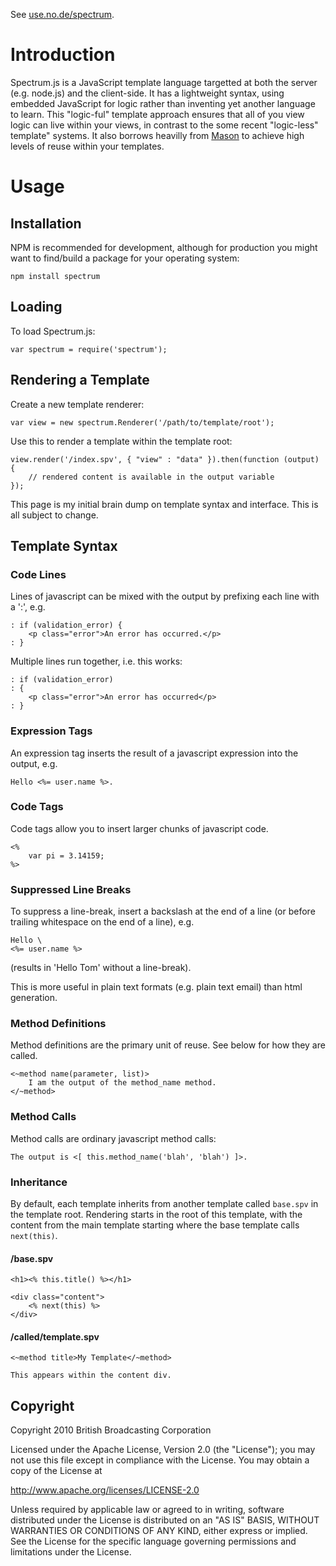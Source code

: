 See <a href="http://use.no.de/spectrum">use.no.de/spectrum</a>.

Introduction
============

Spectrum.js is a JavaScript template language targetted at both the server (e.g. node.js) and the client-side. It has a lightweight syntax, using embedded JavaScript for logic rather than inventing yet another language to learn. This "logic-ful" template approach ensures that all of you view logic can live within your views, in contrast to the some recent "logic-less" template" systems. It also borrows heavilly from <a href="http://masonhq.com/">Mason</a> to achieve high levels of reuse within your templates.

Usage
=====

Installation
------------

NPM is recommended for development, although for production you might want to find/build a package for your operating system:

    npm install spectrum

Loading
-------

To load Spectrum.js:

    var spectrum = require('spectrum');

Rendering a Template
--------------------

Create a new template renderer:

    var view = new spectrum.Renderer('/path/to/template/root');

Use this to render a template within the template root:
    
    view.render('/index.spv', { "view" : "data" }).then(function (output) {
        // rendered content is available in the output variable
    });

This page is my initial brain dump on template syntax and interface. This is all subject to change.

Template Syntax
---------------

### Code Lines

Lines of javascript can be mixed with the output by prefixing each line with a ':', e.g.

    : if (validation_error) {
        <p class="error">An error has occurred.</p>
    : }

Multiple lines run together, i.e. this works:

    : if (validation_error)
    : {
        <p class="error">An error has occurred</p>
    : }

### Expression Tags

An expression tag inserts the result of a javascript expression into the output, e.g.

    Hello <%= user.name %>.

### Code Tags

Code tags allow you to insert larger chunks of javascript code.

    <%
        var pi = 3.14159;
    %>

### Suppressed Line Breaks

To suppress a line-break, insert a backslash at the end of a line (or before trailing whitespace on the end of a line), e.g.

    Hello \
    <%= user.name %>

(results in 'Hello Tom' without a line-break).

This is more useful in plain text formats (e.g. plain text email) than html generation.

### Method Definitions

Method definitions are the primary unit of reuse. See below for how they are called.

    <~method name(parameter, list)>
        I am the output of the method_name method.
    </~method>

### Method Calls

Method calls are ordinary javascript method calls:

    The output is <[ this.method_name('blah', 'blah') ]>.

### Inheritance

By default, each template inherits from another template called <code>base.spv</code> in the template root. Rendering starts in the root of this template, with the content from the main template starting where the base template calls <code>next(this)</code>.

#### /base.spv

    <h1><% this.title() %></h1>
    
    <div class="content">
        <% next(this) %>
    </div>

#### /called/template.spv

    <~method title>My Template</~method>
    
    This appears within the content div.

Copyright
---------

Copyright 2010 British Broadcasting Corporation

Licensed under the Apache License, Version 2.0 (the "License");
you may not use this file except in compliance with the License.
You may obtain a copy of the License at

   http://www.apache.org/licenses/LICENSE-2.0

Unless required by applicable law or agreed to in writing, software
distributed under the License is distributed on an "AS IS" BASIS,
WITHOUT WARRANTIES OR CONDITIONS OF ANY KIND, either express or implied.
See the License for the specific language governing permissions and
limitations under the License.

